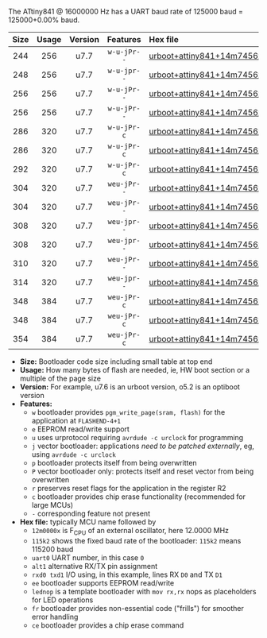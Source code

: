 The ATtiny841 @ 16000000 Hz has a UART baud rate of 125000 baud = 125000+0.00% baud.

|Size|Usage|Version|Features|Hex file|
|:-:|:-:|:-:|:-:|:--|
|244|256|u7.7|`w-u-jPr--`|[urboot+attiny841+14m7456x++115k2_uart0_alt1_rxb2_txa7_lednop.hex](https://raw.githubusercontent.com/stefanrueger/urboot.hex/main/mcus/attiny841/external_oscillator/fcpu+14m7456_Hz/br++115k2_bps/urboot+attiny841+14m7456x++115k2_uart0_alt1_rxb2_txa7_lednop.hex)|
|248|256|u7.7|`w-u-jpr--`|[urboot+attiny841+14m7456x++115k2_uart0_alt1_rxb2_txa7_lednop_fr.hex](https://raw.githubusercontent.com/stefanrueger/urboot.hex/main/mcus/attiny841/external_oscillator/fcpu+14m7456_Hz/br++115k2_bps/urboot+attiny841+14m7456x++115k2_uart0_alt1_rxb2_txa7_lednop_fr.hex)|
|256|256|u7.7|`w-u-jPr--`|[urboot+attiny841+14m7456x++115k2_uart0_rxa2_txa1_lednop_fr.hex](https://raw.githubusercontent.com/stefanrueger/urboot.hex/main/mcus/attiny841/external_oscillator/fcpu+14m7456_Hz/br++115k2_bps/urboot+attiny841+14m7456x++115k2_uart0_rxa2_txa1_lednop_fr.hex)|
|256|256|u7.7|`w-u-jPr--`|[urboot+attiny841+14m7456x++115k2_uart1_rxa4_txa5_lednop_fr.hex](https://raw.githubusercontent.com/stefanrueger/urboot.hex/main/mcus/attiny841/external_oscillator/fcpu+14m7456_Hz/br++115k2_bps/urboot+attiny841+14m7456x++115k2_uart1_rxa4_txa5_lednop_fr.hex)|
|286|320|u7.7|`w-u-jPr-c`|[urboot+attiny841+14m7456x++115k2_uart0_rxa2_txa1_lednop_fr_ce.hex](https://raw.githubusercontent.com/stefanrueger/urboot.hex/main/mcus/attiny841/external_oscillator/fcpu+14m7456_Hz/br++115k2_bps/urboot+attiny841+14m7456x++115k2_uart0_rxa2_txa1_lednop_fr_ce.hex)|
|286|320|u7.7|`w-u-jPr-c`|[urboot+attiny841+14m7456x++115k2_uart1_rxa4_txa5_lednop_fr_ce.hex](https://raw.githubusercontent.com/stefanrueger/urboot.hex/main/mcus/attiny841/external_oscillator/fcpu+14m7456_Hz/br++115k2_bps/urboot+attiny841+14m7456x++115k2_uart1_rxa4_txa5_lednop_fr_ce.hex)|
|292|320|u7.7|`w-u-jPr-c`|[urboot+attiny841+14m7456x++115k2_uart0_alt1_rxb2_txa7_lednop_fr_ce.hex](https://raw.githubusercontent.com/stefanrueger/urboot.hex/main/mcus/attiny841/external_oscillator/fcpu+14m7456_Hz/br++115k2_bps/urboot+attiny841+14m7456x++115k2_uart0_alt1_rxb2_txa7_lednop_fr_ce.hex)|
|304|320|u7.7|`weu-jPr--`|[urboot+attiny841+14m7456x++115k2_uart0_rxa2_txa1_ee_lednop.hex](https://raw.githubusercontent.com/stefanrueger/urboot.hex/main/mcus/attiny841/external_oscillator/fcpu+14m7456_Hz/br++115k2_bps/urboot+attiny841+14m7456x++115k2_uart0_rxa2_txa1_ee_lednop.hex)|
|304|320|u7.7|`weu-jPr--`|[urboot+attiny841+14m7456x++115k2_uart1_rxa4_txa5_ee_lednop.hex](https://raw.githubusercontent.com/stefanrueger/urboot.hex/main/mcus/attiny841/external_oscillator/fcpu+14m7456_Hz/br++115k2_bps/urboot+attiny841+14m7456x++115k2_uart1_rxa4_txa5_ee_lednop.hex)|
|308|320|u7.7|`weu-jpr--`|[urboot+attiny841+14m7456x++115k2_uart0_rxa2_txa1_ee_lednop_fr.hex](https://raw.githubusercontent.com/stefanrueger/urboot.hex/main/mcus/attiny841/external_oscillator/fcpu+14m7456_Hz/br++115k2_bps/urboot+attiny841+14m7456x++115k2_uart0_rxa2_txa1_ee_lednop_fr.hex)|
|308|320|u7.7|`weu-jpr--`|[urboot+attiny841+14m7456x++115k2_uart1_rxa4_txa5_ee_lednop_fr.hex](https://raw.githubusercontent.com/stefanrueger/urboot.hex/main/mcus/attiny841/external_oscillator/fcpu+14m7456_Hz/br++115k2_bps/urboot+attiny841+14m7456x++115k2_uart1_rxa4_txa5_ee_lednop_fr.hex)|
|310|320|u7.7|`weu-jPr--`|[urboot+attiny841+14m7456x++115k2_uart0_alt1_rxb2_txa7_ee_lednop.hex](https://raw.githubusercontent.com/stefanrueger/urboot.hex/main/mcus/attiny841/external_oscillator/fcpu+14m7456_Hz/br++115k2_bps/urboot+attiny841+14m7456x++115k2_uart0_alt1_rxb2_txa7_ee_lednop.hex)|
|314|320|u7.7|`weu-jpr--`|[urboot+attiny841+14m7456x++115k2_uart0_alt1_rxb2_txa7_ee_lednop_fr.hex](https://raw.githubusercontent.com/stefanrueger/urboot.hex/main/mcus/attiny841/external_oscillator/fcpu+14m7456_Hz/br++115k2_bps/urboot+attiny841+14m7456x++115k2_uart0_alt1_rxb2_txa7_ee_lednop_fr.hex)|
|348|384|u7.7|`weu-jPr-c`|[urboot+attiny841+14m7456x++115k2_uart0_rxa2_txa1_ee_lednop_fr_ce.hex](https://raw.githubusercontent.com/stefanrueger/urboot.hex/main/mcus/attiny841/external_oscillator/fcpu+14m7456_Hz/br++115k2_bps/urboot+attiny841+14m7456x++115k2_uart0_rxa2_txa1_ee_lednop_fr_ce.hex)|
|348|384|u7.7|`weu-jPr-c`|[urboot+attiny841+14m7456x++115k2_uart1_rxa4_txa5_ee_lednop_fr_ce.hex](https://raw.githubusercontent.com/stefanrueger/urboot.hex/main/mcus/attiny841/external_oscillator/fcpu+14m7456_Hz/br++115k2_bps/urboot+attiny841+14m7456x++115k2_uart1_rxa4_txa5_ee_lednop_fr_ce.hex)|
|354|384|u7.7|`weu-jPr-c`|[urboot+attiny841+14m7456x++115k2_uart0_alt1_rxb2_txa7_ee_lednop_fr_ce.hex](https://raw.githubusercontent.com/stefanrueger/urboot.hex/main/mcus/attiny841/external_oscillator/fcpu+14m7456_Hz/br++115k2_bps/urboot+attiny841+14m7456x++115k2_uart0_alt1_rxb2_txa7_ee_lednop_fr_ce.hex)|

- **Size:** Bootloader code size including small table at top end
- **Usage:** How many bytes of flash are needed, ie, HW boot section or a multiple of the page size
- **Version:** For example, u7.6 is an urboot version, o5.2 is an optiboot version
- **Features:**
  + `w` bootloader provides `pgm_write_page(sram, flash)` for the application at `FLASHEND-4+1`
  + `e` EEPROM read/write support
  + `u` uses urprotocol requiring `avrdude -c urclock` for programming
  + `j` vector bootloader: applications *need to be patched externally*, eg, using `avrdude -c urclock`
  + `p` bootloader protects itself from being overwritten
  + `P` vector bootloader only: protects itself and reset vector from being overwritten
  + `r` preserves reset flags for the application in the register R2
  + `c` bootloader provides chip erase functionality (recommended for large MCUs)
  + `-` corresponding feature not present
- **Hex file:** typically MCU name followed by
  + `12m0000x` is F<sub>CPU</sub> of an external oscillator, here 12.0000 MHz
  + `115k2` shows the fixed baud rate of the bootloader: `115k2` means 115200 baud
  + `uart0` UART number, in this case `0`
  + `alt1` alternative RX/TX pin assignment
  + `rxd0 txd1` I/O using, in this example, lines RX `D0` and TX `D1`
  + `ee` bootloader supports EEPROM read/write
  + `lednop` is a template bootloader with `mov rx,rx` nops as placeholders for LED operations
  + `fr` bootloader provides non-essential code ("frills") for smoother error handling
  + `ce` bootloader provides a chip erase command
